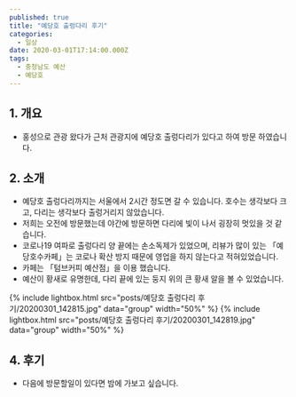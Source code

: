 ```yaml
---
published: true
title: "예당호 출렁다리 후기"
categories:
  - 일상
date: 2020-03-01T17:14:00.000Z
tags:
  - 충청남도 예산
  - 예당호
---
```


## 1. 개요
 * 홍성으로 관광 왔다가 근처 관광지에 예당호 출렁다리가 있다고 하여 방문 하였습니다.
 
## 2. 소개
 * 예당호 출렁다리까지는 서울에서 2시간 정도면 갈 수 있습니다. 호수는 생각보다 크고, 다리는 생각보다 출렁거리지 않았습니다.
 * 저희는 오전에 방문했는데 야간에 방문하면 다리에 빛이 나서 굉장히 멋있을 것 같습니다.
 * 코로나19 여파로 출렁다리 양 끝에는 손소독제가 있었으며, 리뷰가 많이 있는 「예당호수카페」는 코로나 확산 방지 때문에 영업을 하지 않는다고 적혀있었습니다.
 * 카페는 「텀브커피 예산점」을 이용 했습니다.
 * 예산이 황새로 유명한데, 다리 끝에 있는 둥지 위의 큰 황새 알을 볼 수 있었습니다. 
 
 {% include lightbox.html src="posts/예당호 출렁다리 후기/20200301_142815.jpg" data="group" width="50%" %}
 {% include lightbox.html src="posts/예당호 출렁다리 후기/20200301_142819.jpg" data="group" width="50%" %}
 
## 4. 후기
 * 다음에 방문할일이 있다면 밤에 가보고 싶습니다.